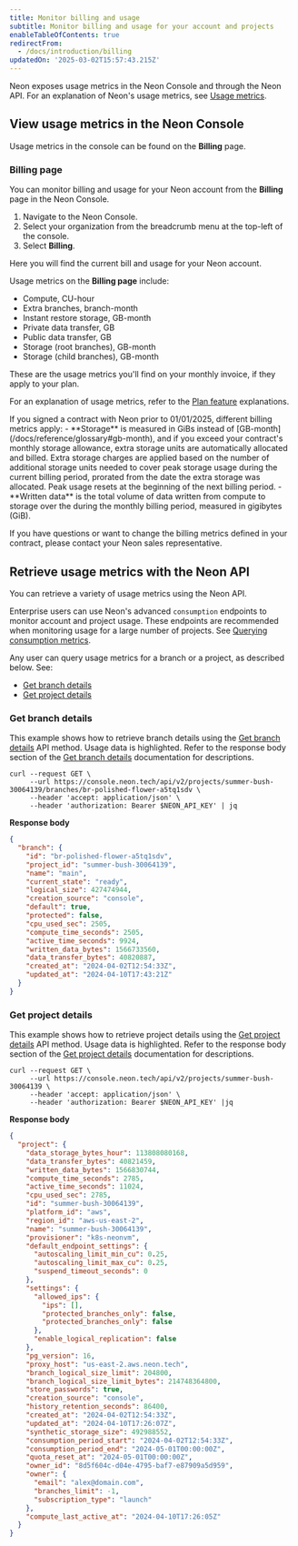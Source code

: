 ```yaml
---
title: Monitor billing and usage
subtitle: Monitor billing and usage for your account and projects
enableTableOfContents: true
redirectFrom:
  - /docs/introduction/billing
updatedOn: '2025-03-02T15:57:43.215Z'
---
```


Neon exposes usage metrics in the Neon Console and through the Neon API. For an explanation of Neon's usage metrics, see [Usage metrics](/docs/introduction/plans#usage-metrics).

## View usage metrics in the Neon Console

Usage metrics in the console can be found on the **Billing** page.

### Billing page

You can monitor billing and usage for your Neon account from the **Billing** page in the Neon Console.

1. Navigate to the Neon Console.
1. Select your organization from the breadcrumb menu at the top-left of the console.
1. Select **Billing**.

Here you will find the current bill and usage for your Neon account.

Usage metrics on the **Billing page** include:

- Compute, CU-hour
- Extra branches, branch-month
- Instant restore storage, GB-month
- Private data transfer, GB
- Public data transfer, GB
- Storage (root branches), GB-month
- Storage (child branches), GB-month

These are the usage metrics you'll find on your monthly invoice, if they apply to your plan.

For an explanation of usage metrics, refer to the [Plan feature](/docs/introduction/plans#plan-features) explanations.

<Admonition type="note" title="note: billing metrics for pre-2025 custom contract customers">
If you signed a contract with Neon prior to 01/01/2025, different billing metrics apply: 
- **Storage** is measured in GiBs instead of [GB-month](/docs/reference/glossary#gb-month), and if you exceed your contract's monthly storage allowance, extra storage units are automatically allocated and billed. Extra storage charges are applied based on the number of additional storage units needed to cover peak storage usage during the current billing period, prorated from the date the extra storage was allocated. Peak usage resets at the beginning of the next billing period.
- **Written data** is the total volume of data written from compute to storage over the during the monthly billing period, measured in gigibytes (GiB).

If you have questions or want to change the billing metrics defined in your contract, please contact your Neon sales representative.
</Admonition>

## Retrieve usage metrics with the Neon API

You can retrieve a variety of usage metrics using the Neon API.

<Admonition type="tip" title="monitoring usage for a large number of projects">

Enterprise users can use Neon's advanced `consumption` endpoints to monitor account and project usage. These endpoints are recommended when monitoring usage for a large number of projects. See [Querying consumption metrics](/docs/guides/consumption-metrics).

</Admonition>

Any user can query usage metrics for a branch or a project, as described below. See:

- [Get branch details](#get-branch-details)
- [Get project details](#get-project-details)

### Get branch details

This example shows how to retrieve branch details using the [Get branch details](https://api-docs.neon.tech/reference/getprojectbranch) API method. Usage data is highlighted. Refer to the response body section of the [Get branch details](https://api-docs.neon.tech/reference/getprojectbranch) documentation for descriptions.

```curl
curl --request GET \
     --url https://console.neon.tech/api/v2/projects/summer-bush-30064139/branches/br-polished-flower-a5tq1sdv \
     --header 'accept: application/json' \
     --header 'authorization: Bearer $NEON_API_KEY' | jq
```

**Response body**

```json {7,11-15}
{
  "branch": {
    "id": "br-polished-flower-a5tq1sdv",
    "project_id": "summer-bush-30064139",
    "name": "main",
    "current_state": "ready",
    "logical_size": 427474944,
    "creation_source": "console",
    "default": true,
    "protected": false,
    "cpu_used_sec": 2505,
    "compute_time_seconds": 2505,
    "active_time_seconds": 9924,
    "written_data_bytes": 1566733560,
    "data_transfer_bytes": 40820887,
    "created_at": "2024-04-02T12:54:33Z",
    "updated_at": "2024-04-10T17:43:21Z"
  }
}
```

### Get project details

This example shows how to retrieve project details using the [Get project details](https://api-docs.neon.tech/reference/getproject) API method. Usage data is highlighted. Refer to the response body section of the [Get project details](https://api-docs.neon.tech/reference/getproject) documentation for descriptions.

```curl
curl --request GET \
     --url https://console.neon.tech/api/v2/projects/summer-bush-30064139 \
     --header 'accept: application/json' \
     --header 'authorization: Bearer $NEON_API_KEY' |jq
```

**Response body**

```json {3-8,36}
{
  "project": {
    "data_storage_bytes_hour": 113808080168,
    "data_transfer_bytes": 40821459,
    "written_data_bytes": 1566830744,
    "compute_time_seconds": 2785,
    "active_time_seconds": 11024,
    "cpu_used_sec": 2785,
    "id": "summer-bush-30064139",
    "platform_id": "aws",
    "region_id": "aws-us-east-2",
    "name": "summer-bush-30064139",
    "provisioner": "k8s-neonvm",
    "default_endpoint_settings": {
      "autoscaling_limit_min_cu": 0.25,
      "autoscaling_limit_max_cu": 0.25,
      "suspend_timeout_seconds": 0
    },
    "settings": {
      "allowed_ips": {
        "ips": [],
        "protected_branches_only": false,
        "protected_branches_only": false
      },
      "enable_logical_replication": false
    },
    "pg_version": 16,
    "proxy_host": "us-east-2.aws.neon.tech",
    "branch_logical_size_limit": 204800,
    "branch_logical_size_limit_bytes": 214748364800,
    "store_passwords": true,
    "creation_source": "console",
    "history_retention_seconds": 86400,
    "created_at": "2024-04-02T12:54:33Z",
    "updated_at": "2024-04-10T17:26:07Z",
    "synthetic_storage_size": 492988552,
    "consumption_period_start": "2024-04-02T12:54:33Z",
    "consumption_period_end": "2024-05-01T00:00:00Z",
    "quota_reset_at": "2024-05-01T00:00:00Z",
    "owner_id": "8d5f604c-d04e-4795-baf7-e87909a5d959",
    "owner": {
      "email": "alex@domain.com",
      "branches_limit": -1,
      "subscription_type": "launch"
    },
    "compute_last_active_at": "2024-04-10T17:26:05Z"
  }
}
```
